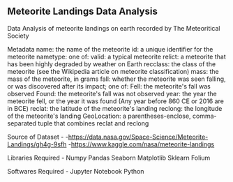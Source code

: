 ## Meteorite Landings Data Analysis
Data Analysis of meteorite landings on earth recorded by The Meteoritical Society

Metadata
name: the name of the meteorite
id: a unique identifier for the meteorite
nametype: one of:
valid: a typical meteorite
relict: a meteorite that has been highly degraded by weather on Earth
recclass: the class of the meteorite (see the Wikipedia article on meteorite classification)
mass: the mass of the meteorite, in grams
fall: whether the meteorite was seen falling, or was discovered after its impact; one of:
Fell: the meteorite's fall was observed
Found: the meteorite's fall was not observed
year: the year the meteorite fell, or the year it was found (Any year before 860 CE or 2016 are in BCE)
reclat: the latitude of the meteorite's landing
reclong: the longitude of the meteorite's landing
GeoLocation: a parentheses-enclose, comma-separated tuple that combines reclat and reclong

Source of Dataset -
-https://data.nasa.gov/Space-Science/Meteorite-Landings/gh4g-9sfh
-https://www.kaggle.com/nasa/meteorite-landings

Libraries Required -
Numpy
Pandas
Seaborn
Matplotlib
Sklearn
Folium

Softwares Required -
Jupyter Notebook
Python
